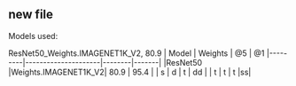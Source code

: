 ## new file

Models used: 

ResNet50_Weights.IMAGENET1K_V2, 80.9 
| Model  | Weights | @5  | @1
|---------|---------------------|--------|-------|
|ResNet50 |Weights.IMAGENET1K_V2| 80.9   |  95.4 |
|  s | d  | t  | dd |
|  t |  t |  t |ss|
